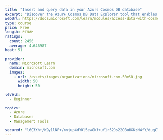 ```yaml
---
title: "Insert and query data in your Azure Cosmos DB database"
excerpt: "Discover the Azure Cosmos DB Data Explorer tool that enables you to add or modify data and to create and run stored procedures."
webUrl: https://docs.microsoft.com/learn/modules/access-data-with-cosmos-db-and-sql-api/
type: course
price: Free
length: PT58M
ratings:
  count: 2456
  average: 4.646987
heat: 51

provider:
  name: Microsoft Learn
  domain: microsoft.com
  images:
    - url: /assets/images/organizations/microsoft.com-50x50.jpg
      width: 50
      height: 50

levels:
  - Beginner

topics:
  - Azure
  - Databases
  - Management Tools

secured: "l6Q3Xh+/K9y1lNP+/mnjup4dY0l5ewGKf+uY1r52Ds22OBuHXKzN4fY/duqClJZ1ipwkOjhe9tsp6+70y+0Sult+NvE7cOSOqthqJiV7J1L6Sl+1IHcshq2AMEkCHF73o17k8wvCpo2EDHRIqoKEudmgWr7j1IhCdCWY6K63YtoEvOVp1taUTsBBJyrpQAIKkLY9m2KkAeNbgaX+PFIOjROHGMmVdUX64v/sZ3bSUqH+0qQuRbFioZ69WTHk6Gdv89WjBtRmu3lw2USKgkPOVxq8nPCEFAtpdwOnRE754fz5Qgdtk39TIEjVbtse8mwUSdpzmRzfNVHH3XOexmZI1L155nA7jdVSTUAQYVnU4QRHazmqu7mZyaWOMRBk5W/AZSrpKm3Lu5nByNhSPS9kMf8H7l/K6+ml6PJTFy8R7Xs=;3OKUs56N8xt1u9hLbP6x/g=="
---
```


